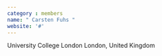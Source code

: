 ```yaml
---
category : members
name: " Carsten Fuhs " 
website: '#'
---
```

University College London
London, United Kingdom

